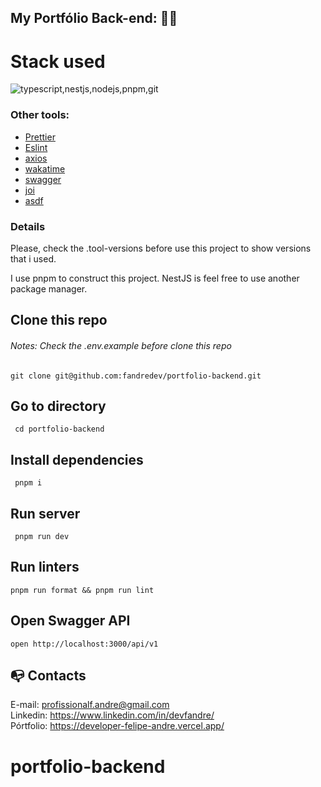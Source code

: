 ## My Portfólio Back-end: :technologist:

# Stack used

<img src="https://skillicons.dev/icons?i=typescript,nestjs,nodejs,pnpm,git&theme=dark" alt="typescript,nestjs,nodejs,pnpm,git" />

### Other tools:

- [Prettier](https://eslint.org/)
- [Eslint](https://prettier.io/)
- [axios](https://axios-http.com/ptbr/docs/intro)
- [wakatime](https://wakatime.com/)
- [swagger](https://swagger.io/)
- [joi](https://joi.dev/)
- [asdf](https://asdf-vm.com/)

### Details

Please, check the .tool-versions before use this project to show versions that i used.

I use pnpm to construct this project. NestJS is feel free to use another package manager.

## Clone this repo

###### Notes: Check the .env.example before clone this repo

```
git clone git@github.com:fandredev/portfolio-backend.git
```

## Go to directory

```
 cd portfolio-backend
```

## Install dependencies

```
 pnpm i
```

## Run server

```
 pnpm run dev
```

## Run linters

```
pnpm run format && pnpm run lint
```

## Open Swagger API

```
open http://localhost:3000/api/v1
```

## :mailbox_with_no_mail: Contacts

E-mail: profissionalf.andre@gmail.com<br>
Linkedin: https://www.linkedin.com/in/devfandre/<br>
Pórtfolio: https://developer-felipe-andre.vercel.app/<br>
# portfolio-backend
